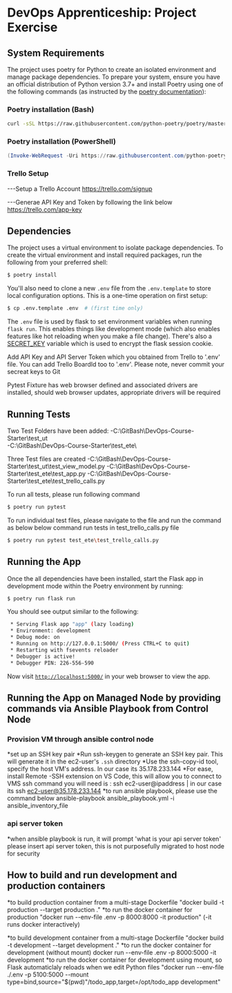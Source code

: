 # DevOps Apprenticeship: Project Exercise

## System Requirements

The project uses poetry for Python to create an isolated environment and manage package dependencies. To prepare your system, ensure you have an official distribution of Python version 3.7+ and install Poetry using one of the following commands (as instructed by the [poetry documentation](https://python-poetry.org/docs/#system-requirements)):

### Poetry installation (Bash)

```bash
curl -sSL https://raw.githubusercontent.com/python-poetry/poetry/master/install-poetry.py | python -
```

### Poetry installation (PowerShell)

```powershell
(Invoke-WebRequest -Uri https://raw.githubusercontent.com/python-poetry/poetry/master/install-poetry.py -UseBasicParsing).Content | python -
```
### Trello Setup

---Setup a Trello Account
https://trello.com/signup

---Generae API Key and Token by following the link below
https://trello.com/app-key

## Dependencies

The project uses a virtual environment to isolate package dependencies. To create the virtual environment and install required packages, run the following from your preferred shell:

```bash
$ poetry install
```

You'll also need to clone a new `.env` file from the `.env.template` to store local configuration options. This is a one-time operation on first setup:

```bash
$ cp .env.template .env  # (first time only)
```

The `.env` file is used by flask to set environment variables when running `flask run`. This enables things like development mode (which also enables features like hot reloading when you make a file change). There's also a [SECRET_KEY](https://flask.palletsprojects.com/en/1.1.x/config/#SECRET_KEY) variable which is used to encrypt the flask session cookie.

Add API Key and API Server Token which you obtained from Trello to '.env' file. You can add Trello BoardId too to '.env'. Please note, never commit your secreat keys to Git 

Pytest Fixture has web browser defined and associated drivers are installed, should web browser updates, appropriate drivers will be required


## Running Tests

Two Test Folders have been added:
-C:\GitBash\DevOps-Course-Starter\test_ut\
-C:\GitBash\DevOps-Course-Starter\test_ete\

Three Test files are created
-C:\GitBash\DevOps-Course-Starter\test_ut\test_view_model.py
-C:\GitBash\DevOps-Course-Starter\test_ete\test_app.py
-C:\GitBash\DevOps-Course-Starter\test_ete\test_trello_calls.py

To run all tests, please run following command

```bash
$ poetry run pytest
```

To run individual test files, please navigate to the file and run the command as below
below command run tests in test_trello_calls.py file

```bash
$ poetry run pytest test_ete\test_trello_calls.py 
```

## Running the App

Once the all dependencies have been installed, start the Flask app in development mode within the Poetry environment by running:
```bash
$ poetry run flask run
```

You should see output similar to the following:
```bash
 * Serving Flask app "app" (lazy loading)
 * Environment: development
 * Debug mode: on
 * Running on http://127.0.0.1:5000/ (Press CTRL+C to quit)
 * Restarting with fsevents reloader
 * Debugger is active!
 * Debugger PIN: 226-556-590
```
Now visit [`http://localhost:5000/`](http://localhost:5000/) in your web browser to view the app.

## Running the App on Managed Node by providing commands via Ansible Playbook from Control Node

### Provision VM through ansible control node
*set up an SSH key pair
*Run ssh-keygen to generate an SSH key pair. This will generate it in the ec2-user's `.ssh`
 directory
*Use the ssh-copy-id tool, specify the host VM's address. In our case its 35.178.233.144
*For ease, install Remote -SSH extension on VS Code, this will allow you to connect to VMS
ssh command you will need is : ssh ec2-user@ipaddress | in our case its ssh ec2-user@35.178.233.144
*to run ansible playbook, please use the command below
ansible-playbook ansible_playbook.yml -i ansible_inventory_file


### api server token
*when ansible playbook is run, it will prompt 'what is your api server token'
 please insert api server token, this is not purposefully migrated to host node for security 

## How to build and run development and production containers

*to build production container from a multi-stage Dockerfile
"docker build -t production --target production ."
*to run the docker container for production
"docker run --env-file .env -p 8000:8000 -it production"
(-it runs docker interactively)

*to build development container from a multi-stage Dockerfile
"docker build -t development --target development ."
*to run the docker container for development (without mount)
docker run --env-file .env -p 8000:5000 -it development
*to run the docker container for development using mount, so Flask automaticlaly reloads when we edit Python files
"docker run --env-file ./.env -p 5100:5000 --mount type=bind,source="$(pwd)"/todo_app,target=/opt/todo_app development"

